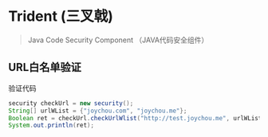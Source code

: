 # Trident (三叉戟)

> Java Code Security Component （JAVA代码安全组件）

## URL白名单验证

验证代码

```java
security checkUrl = new security();
String[] urlWList = {"joychou.com", "joychou.me"};
Boolean ret = checkUrl.checkUrlWlist("http://test.joychou.me", urlWList);
System.out.println(ret);

```